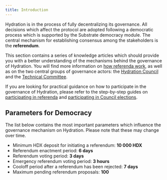 ```yaml
---
title: Introduction
---
```


Hydration is in the process of fully decentralizing its governance. All decisions which affect the protocol are adopted following a democratic process which is supported by the Substrate democracy module. The central mechanism for establishing consensus among the stakeholders is the **referendum**.

This section contains a series of knowledge articles which should provide you with a better understanding of the mechanisms behind the governance of Hydration. You will find more information on [how referenda work](/democracy_referenda), as well as on the two central groups of governance actors: the [Hydration Council](/democracy_council) and the [Technical Committee](/democracy_technical_committee).

If you are looking for practical guidance on how to participate in the governance of Hydration, please refer to the step-by-step guides on [participating in referenda](/participate_in_referenda) and [participating in Council elections](/participate_in_council_elections).

## Parameters for Democracy
The list below contains the most important parameters which influence the governance mechanism on Hydration. Please note that these may change over time.


* Minimum HDX deposit for initiating a referendum: **10 000 HDX**
* Referendum enactment period: **6 days**
* Referendum voting period: **3 days**
* Emergency referendum voting period: **3 hours**
* Cooloff period after a referendum has been rejected: **7 days**
* Maximum pending referendum proposals: **100**

